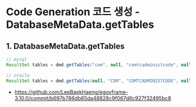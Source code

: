 # Code Generation 코드 생성 - DatabaseMetaData.getTables

## 1. DatabaseMetaData.getTables

```java
// mysql
ResultSet tables = dmd.getTables("com", null, "comtcadministcode", null);

// oracle
ResultSet tables = dmd.getTables(null, "COM", "COMTCADMINISTCODE", null);
```

- https://github.com/LeeBaekHaeng/egovframe-3.10.0/commit/b697b786db65da48828c9f067d6c927f32495bc8
